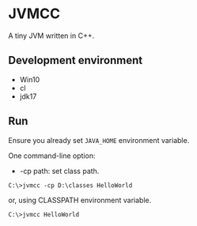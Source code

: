 # JVMCC
A tiny JVM written in C++.

## Development environment
* Win10
* cl
* jdk17
 
## Run
Ensure you already set `JAVA_HOME` environment variable.

One command-line option:
* -cp path: set class path.
```
C:\>jvmcc -cp D:\classes HelloWorld 
```
or, using CLASSPATH environment variable.
```
C:\>jvmcc HelloWorld
```
